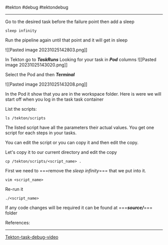 #tekton #debug #tektondebug
***

Go to the desired task before the failure point then add a sleep
```
sleep infinity
```

Run the pipeline again until that point and it will get in sleep

![[Pasted image 20231025142803.png]]

In Tekton go to ***TaskRuns*** 
	Looking for your task in ***Pod*** columns
	![[Pasted image 20231025143020.png]]

Select the Pod and then ***Terminal***

![[Pasted image 20231025143208.png]]

In the Pod it show that you are in the workspace folder.
Here is were we will start off when you log in the task task container

List the scripts:
```
ls /tekton/scripts
```

The listed script have all the parameters their actual values.
You get one script for each steps in your tasks.

You can edit the script or you can copy it and then edit the copy.

Let's copy it to our current directory and edit the copy
```
cp /tekton/scripts/<script_name> .
```

First we need to ===remove the *sleep infinity*=== that we put into it.
```
vim <script_name>
```

Re-run it
```
./<script_name>
```

If any code changes will be required it can be found at ===***source/***=== folder




References:
***

[Tekton-task-debug-video](https://azureford.sharepoint.com/sites/SDE/_layouts/15/stream.aspx?id=%2Fsites%2FSDE%2FVideos%2FTekton%2DTask%2DDebug%2Ftekton%2Dtask%2Ddebug%2Emp4&referrer=StreamWebApp%2EWeb&referrerScenario=AddressBarCopied%2Eview)












